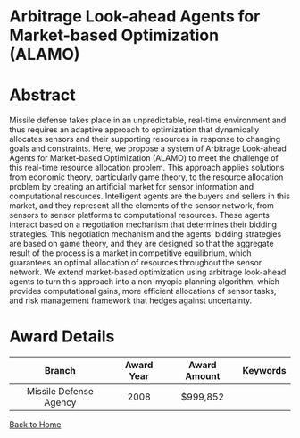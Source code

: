 
Arbitrage Look-ahead Agents for Market-based Optimization (ALAMO)
=================================================================

# Abstract


Missile defense takes place in an unpredictable, real-time environment and thus requires an adaptive approach to optimization that dynamically allocates sensors and their supporting resources in response to changing goals and constraints. Here, we propose a system of Arbitrage Look-ahead Agents for Market-based Optimization (ALAMO) to meet the challenge of this real-time resource allocation problem. This approach applies solutions from economic theory, particularly game theory, to the resource allocation problem by creating an artificial market for sensor information and computational resources. Intelligent agents are the buyers and sellers in this market, and they represent all the elements of the sensor network, from sensors to sensor platforms to computational resources. These agents interact based on a negotiation mechanism that determines their bidding strategies. This negotiation mechanism and the agents’ bidding strategies are based on game theory, and they are designed so that the aggregate result of the process is a market in competitive equilibrium, which guarantees an optimal allocation of resources throughout the sensor network. We extend market-based optimization using arbitrage look-ahead agents to turn this approach into a non-myopic planning algorithm, which provides computational gains, more efficient allocations of sensor tasks, and risk management framework that hedges against uncertainty.  

# Award Details

|Branch|Award Year|Award Amount|Keywords|
| :---: | :---: | :---: | :---: |
|Missile Defense Agency|2008|$999,852||
  
  


[Back to Home](https://github.com/chrischow/dod_sbir_awards)
